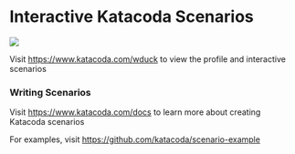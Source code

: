 # Interactive Katacoda Scenarios

[![](http://shields.katacoda.com/katacoda/wduck/count.svg)](https://www.katacoda.com/wduck "Get your profile on Katacoda.com")

Visit https://www.katacoda.com/wduck to view the profile and interactive scenarios

### Writing Scenarios
Visit https://www.katacoda.com/docs to learn more about creating Katacoda scenarios

For examples, visit https://github.com/katacoda/scenario-example
